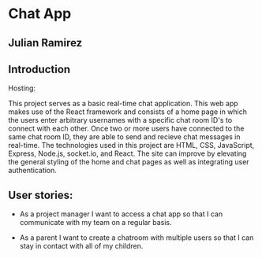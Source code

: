 # Chat App
## Julian Ramirez

## Introduction

Hosting: 

This project serves as a basic real-time chat application. This web app makes use of the React framework and consists of a home page in which the users enter arbitrary usernames with a specific chat room ID's to connect with each other. Once two or more users have connected to the same chat room ID, they are able to send and recieve chat messages in real-time. The technologies used in this project are HTML, CSS, JavaScript, Express, Node.js, socket.io, and React. The site can improve by elevating the general styling of the home and chat pages as well as integrating user authentication.

## User stories:
- As a project manager I want to access a chat app so that I can communicate with my team on a regular basis.

- As a parent I want to create a chatroom with multiple users so that I can stay in contact with all of my children. 


